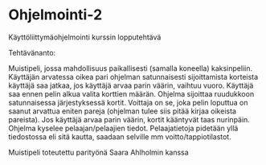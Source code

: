 # Ohjelmointi-2
Käyttöliittymäohjelmointi kurssin lopputehtävä

Tehtävänanto:

Muistipeli, jossa mahdollisuus paikallisesti (samalla koneella) kaksinpeliin. Käyttäjän arvatessa oikea pari ohjelman satunnaisesti sijoittamista korteista käyttäjä saa jatkaa, jos käyttäjä arvaa parin väärin, vaihtuu vuoro. Käyttäjä saa ennen pelin alkua valita korttien määrän. Ohjelma sijoittaa ruudukkoon satunnaisessa järjestyksessä kortit. Voittaja on se, joka pelin loputtua on saanut arvattua eniten pareja (ohjelman tulee siis pitää kirjaa oikeista pareista). Jos käyttäjä arvaa parin väärin, kortit kääntyvät taas nurinpäin. Ohjelma kyselee pelaajan/pelaajien tiedot. Pelaajatietoja pidetään yllä tiedostossa eli sitä kautta, saadaan selville mm voitto/tappiotilastot.

Muistipeli toteutettu parityönä Saara Ahlholmin kanssa
